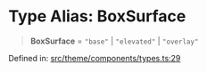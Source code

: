 # Type Alias: BoxSurface

> **BoxSurface** = `"base"` \| `"elevated"` \| `"overlay"`

Defined in: [src/theme/components/types.ts:29](https://github.com/Nick2bad4u/Uptime-Watcher/blob/main/src/theme/components/types.ts#L29)
